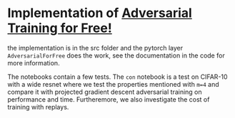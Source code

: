 # Implementation of [Adversarial Training for Free!](https://arxiv.org/abs/1904.12843)

the implementation is in the src folder and the pytorch layer `AdversarialForFree` does the work, see the documentation in the code for more information.

The notebooks contain a few tests. The `con` notebook is a test on CIFAR-10 with a wide resnet where we test the properties mentioned with `m=4` and compare it with projected gradient descent adversarial training on performance and time. Furtheremore, we also investigate the cost of training with replays.